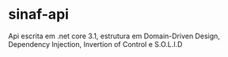 # sinaf-api
Api escrita em .net core 3.1, estrutura em Domain-Driven Design, Dependency Injection, Invertion of Control e S.O.L.I.D 
